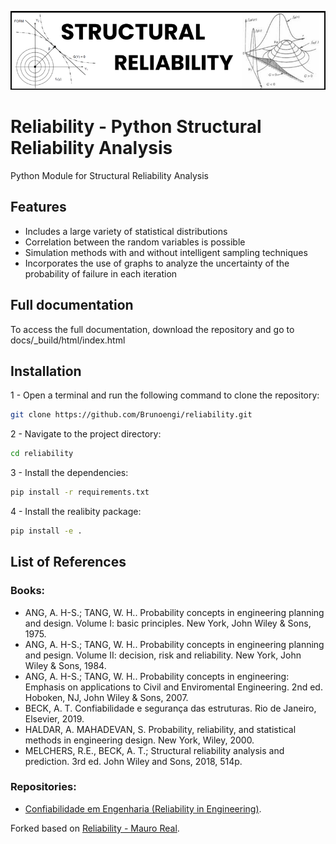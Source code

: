 ![Logo](docs/_static/images/logo.png)


# Reliability - Python Structural Reliability Analysis

Python Module for Structural Reliability Analysis

## Features
- Includes a large variety of statistical distributions
- Correlation between the random variables is possible
- Simulation methods with and without intelligent sampling techniques
- Incorporates the use of graphs to analyze the uncertainty of the probability of failure in each iteration

## Full documentation
To access the full documentation, download the repository and go to docs/_build/html/index.html

## Installation

1 - Open a terminal and run the following command to clone the repository:
```bash
git clone https://github.com/Brunoengi/reliability.git
```
2 - Navigate to the project directory:
```bash
cd reliability
```
3 - Install the dependencies:
```bash
pip install -r requirements.txt
```
4 - Install the realibity package:
```bash
pip install -e .
```

## List of References

### Books:
- ANG, A. H-S.; TANG, W. H.. Probability concepts in engineering planning and design. Volume I: basic principles. New York, John Wiley & Sons, 1975.
- ANG, A. H-S.; TANG, W. H.. Probability concepts in engineering planning and pesign. Volume II: decision, risk and reliability. New York, John Wiley & Sons, 1984.
- ANG, A. H-S.; TANG, W. H.. Probability concepts in engineering: Emphasis on applications to Civil and Enviromental Engineering. 2nd ed. Hoboken, NJ, John Wiley & Sons, 2007.
- BECK, A. T. Confiabilidade e segurança das estruturas. Rio de Janeiro, Elsevier, 2019.
- HALDAR, A. MAHADEVAN, S. Probability, reliability, and statistical methods in engineering design. New York, Wiley, 2000.
- MELCHERS, R.E., BECK, A. T.; Structural reliability analysis and prediction. 3rd ed. John Wiley and Sons, 2018, 514p.

### Repositories:
- [Confiabilidade em Engenharia (Reliability in Engineering)](https://github.com/mvreal/Confiabilidade-em-Engenharia).


Forked based on [Reliability - Mauro Real](https://github.com/mvreal/Reliability).